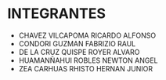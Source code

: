 # INTEGRANTES 
- CHAVEZ VILCAPOMA RICARDO ALFONSO
- CONDORI GUZMAN FABRIZIO RAUL
- DE LA CRUZ QUISPE ROYER ALVARO
- HUAMANÑAHUI ROBLES NEWTON ANGEL
- ZEA CARHUAS RHISTO HERNAN JUNIOR
